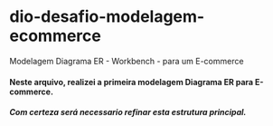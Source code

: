 # dio-desafio-modelagem-ecommerce
Modelagem Diagrama ER - Workbench - para um E-commerce
#### Neste arquivo, realizei a primeira modelagem Diagrama ER para E-commerce.
##### Com certeza será necessario refinar esta estrutura principal.
